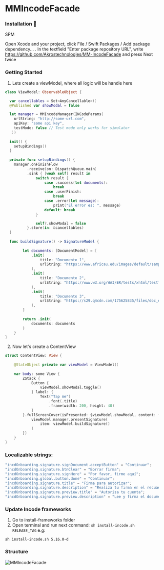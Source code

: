 # MMIncodeFacade

### Installation 💾

SPM

Open Xcode and your project, click File / Swift Packages / Add package dependency... . In the textfield "Enter package repository URL", write https://github.com/Akrostechnologies/MM-IncodeFacade and press Next twice



### Getting Started

1. Lets create a viewModel, where all logic will be handle here

```swift
class ViewModel: ObservableObject {

  var cancellables = Set<AnyCancellable>()
  @Published var showModal = false

  let manager = MMIncodeManager(INCodeParams(
    urlString: "http://some-url.com",
    apiKey: "some api key",
    testMode: false // Test mode only works for simulator
   ))
  
  init() {
    setupBindings()
  }
   
  private func setupBindings() {
    manager.onFinishFlow
          .receive(on: DispatchQueue.main)
          .sink { [weak self] result in
              switch result {
                  case .success(let documents):
                      break
                  case .userFinish:
                      break
                  case .error(let message):
                      print("El error es: ", message)
                  default: break
              }

              self?.showModal = false
          }.store(in: &cancellables)
  }
  
  func buildSignature() -> SignatureModel {
        
        let documents: [DocumentModel] = [
            .init(
                title: "Documento 1",
                urlString: "https://www.africau.edu/images/default/sample.pdf"
            ),
            .init(
                title: "Documento 2",
                urlString: "https://www.w3.org/WAI/ER/tests/xhtml/testfiles/resources/pdf/dummy.pdf"
            ),
            .init(
                title: "Documento 3",
                urlString: "https://s29.q4cdn.com/175625835/files/doc_downloads/test.pdf"
            ),
        ]
        
        return .init(
            documents: documents
        )
    }
}
```

2. Now let's create a ContentView

```swift
struct ContentView: View {
    
    @StateObject private var viewModel = ViewModel()
    
    var body: some View {
        ZStack {
            Button {
                viewModel.showModal.toggle()
            } label: {
                Text("Tap me")
                    .font(.title)
                    .frame(width: 200, height: 40)
            }
        }.fullScreenCover(isPresented: $viewModel.showModal, content: {
            viewModel.manager.presentSignature(
                item: viewModel.buildSignature()
            )
        })
    }
}
```

### Localizable strings:

```swift
"incdOnboarding.signature.signDocument.acceptButton" = "Continuar";
"incdOnboarding.signature.btnClear" = "Borrar firma";
"incdOnboarding.signature.signHere" = "Por favor, firme aquí";
"incdOnboarding.global.button.done" = "Continuar";
"incdOnboarding.signature.title" = "Firma para autorizar";
"incdOnboarding.signature.description" = "Realiza tu firma en el recuadro para dar de alta tu cuenta.";
"incdOnboarding.signature.preview.title" = "Autoriza tu cuenta";
"incdOnboarding.signature.preview.description" = "Lee y firma el documento que aparece en la siguiente pantalla para autorizar tu cuenta.";
```


### Update Incode frameworks
1. Go to install-frameworks folder
2. Open terminal and run next command: `sh install-incode.sh RELEASE_TAG`
e.g:

```console
sh install-incode.sh 5.16.0-d
```

### Structure


![MMIncodeFacade](https://github.com/Akrostechnologies/MM-IncodeFacade/assets/120066463/3b1b055a-ea0d-4388-8656-bdc09ca9fe8d)

